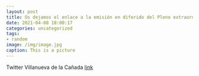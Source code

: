 ```yaml
---
layout: post
title: Os dejamos el enlace a la emisión en diferido del Pleno extraordinario celebrado el pasado lunes en VillanuevaDeLaCañada 🎥👉 htt...
date: 2021-04-08 18:00:17
categories: uncategorized
tags:
- random
image: /img/image.jpg
caption: This is a picture
---
```

Twitter Villanueva de la Cañada [link](https://twitter.com/AytoVDLCanada/status/1380101643551793153)
